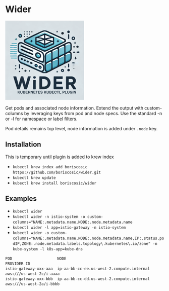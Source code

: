 # Wider

<img alt="wider.png" height="250" src="logo/wider.png" width="250"/>

Get pods and associated node information. Extend the output with custom-columns by leveraging keys from pod and node specs. Use the standard -n or -l for namespace or label filters.

Pod details remains top level, node information is added under `.node` key. 

## Installation
This is temporary until plugin is added to krew index

- `kubectl krew index add boriscosic https://github.com/boriscosic/wider.git`
- `kubectl krew update`
- `kubectl krew install boriscosic/wider`

## Examples
- `kubectl wider`
- `kubectl wider -n istio-system -o custom-columns="NAME:.metadata.name,NODE:.node.metadata.name`
- `kubectl wider -l app=istio-gateway -n istio-system`
- `kubectl wider -o custom-columns="NAME:.metadata.name,NODE:.node.metadata.name,IP:.status.podIP,ZONE:.node.metadata.labels.topology\.kubernetes\.io/zone" -n kube-system -l k8s-app=kube-dns`

```
POD                    NODE                                        PROVIDER ID
istio-gateway-xxx-aaa  ip-aa-bb-cc-ee.us-west-2.compute.internal   aws:///us-west-2c/i-aaaa
istio-gateway-xxx-bbb  ip-aa-bb-cc-dd.us-west-2.compute.internal   aws:///us-west-2a/i-bbbb
```
